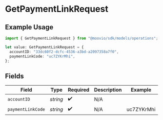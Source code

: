 # GetPaymentLinkRequest

## Example Usage

```typescript
import { GetPaymentLinkRequest } from "@moovio/sdk/models/operations";

let value: GetPaymentLinkRequest = {
  accountID: "33dc60f2-dcfc-4536-a3bd-a2097358a7f0",
  paymentLinkCode: "uc7ZYKrMhi",
};
```

## Fields

| Field              | Type               | Required           | Description        | Example            |
| ------------------ | ------------------ | ------------------ | ------------------ | ------------------ |
| `accountID`        | *string*           | :heavy_check_mark: | N/A                |                    |
| `paymentLinkCode`  | *string*           | :heavy_check_mark: | N/A                | uc7ZYKrMhi         |